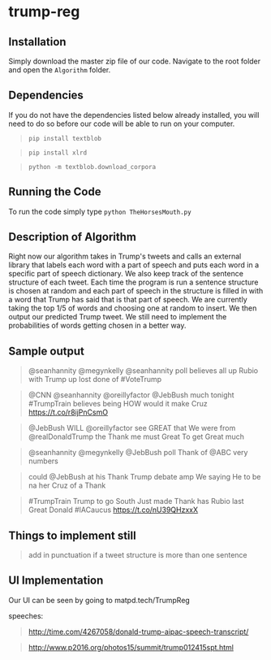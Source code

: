 # trump-reg

## Installation

Simply download the master zip file of our code. Navigate to the root folder and open the `Algorithm` folder. 

## Dependencies

If you do not have the dependencies listed below already installed, you will need to do so before our code will be able to run on your computer.

> `pip install textblob`

> `pip install xlrd`

> `python -m textblob.download_corpora`

## Running the Code

To run the code simply type `python TheHorsesMouth.py`

## Description of Algorithm

Right now our algorithm takes in Trump's tweets and calls an external library that labels each word with a part of speech and puts each word in a specific part of speech dictionary. We also keep track of the sentence structure of each tweet. Each time the program is run a sentence structure is chosen at random and each part of speech in the structure is filled in with a word that Trump has said that is that part of speech. We are currently taking the top 1/5 of words and choosing one at random to insert. We then output our predicted Trump tweet. We still need to implement the probabilities of words getting chosen in a better way.

## Sample output 

>  @seanhannity @megynkelly @seanhannity poll believes all up Rubio with Trump up lost done of #VoteTrump

>  @CNN @seanhannity @oreillyfactor @JebBush much tonight #TrumpTrain believes being HOW would it make Cruz https://t.co/r8ijPnCsmO

>  @JebBush WILL @oreillyfactor see GREAT that We were from @realDonaldTrump the Thank me must Great To get Great much

> @seanhannity @megynkelly @JebBush poll Thank of @ABC very numbers

> could @JebBush at his Thank Trump debate amp We saying He to be na her Cruz of a Thank

>  #TrumpTrain Trump to go South Just made Thank has Rubio last Great Donald #IACaucus https://t.co/nU39QHzxxX

## Things to implement still

> add in punctuation if a tweet structure is more than one sentence

## UI Implementation

Our UI can be seen by going to matpd.tech/TrumpReg 






speeches:

> http://time.com/4267058/donald-trump-aipac-speech-transcript/

> http://www.p2016.org/photos15/summit/trump012415spt.html
